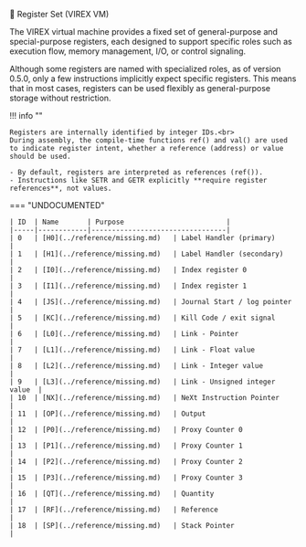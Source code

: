 🧠 Register Set (VIREX VM)

The VIREX virtual machine provides a fixed set of general-purpose and special-purpose registers, each designed to support specific roles such as execution flow, memory management, I/O, or control signaling.

Although some registers are named with specialized roles, as of version 0.5.0, only a few instructions implicitly expect specific registers. This means that in most cases, registers can be used flexibly as general-purpose storage without restriction.

!!! info ""

    Registers are internally identified by integer IDs.<br>
    During assembly, the compile-time functions ref() and val() are used to indicate register intent, whether a reference (address) or value should be used.

    - By default, registers are interpreted as references (ref()).
    - Instructions like SETR and GETR explicitly **require register references**, not values.

=== "UNDOCUMENTED"

    | ID  | Name       | Purpose                         |
    |-----|------------|---------------------------------|
    | 0   | [H0](../reference/missing.md)   | Label Handler (primary)        |
    | 1   | [H1](../reference/missing.md)   | Label Handler (secondary)      |
    | 2   | [I0](../reference/missing.md)   | Index register 0               |
    | 3   | [I1](../reference/missing.md)   | Index register 1               |
    | 4   | [JS](../reference/missing.md)   | Journal Start / log pointer    |
    | 5   | [KC](../reference/missing.md)   | Kill Code / exit signal        |
    | 6   | [L0](../reference/missing.md)   | Link - Pointer                 |
    | 7   | [L1](../reference/missing.md)   | Link - Float value             |
    | 8   | [L2](../reference/missing.md)   | Link - Integer value           |
    | 9   | [L3](../reference/missing.md)   | Link - Unsigned integer value  |
    | 10  | [NX](../reference/missing.md)   | NeXt Instruction Pointer       |
    | 11  | [OP](../reference/missing.md)   | Output                         |
    | 12  | [P0](../reference/missing.md)   | Proxy Counter 0                |
    | 13  | [P1](../reference/missing.md)   | Proxy Counter 1                |
    | 14  | [P2](../reference/missing.md)   | Proxy Counter 2                |
    | 15  | [P3](../reference/missing.md)   | Proxy Counter 3                |
    | 16  | [QT](../reference/missing.md)   | Quantity                       |
    | 17  | [RF](../reference/missing.md)   | Reference                      |
    | 18  | [SP](../reference/missing.md)   | Stack Pointer                  |